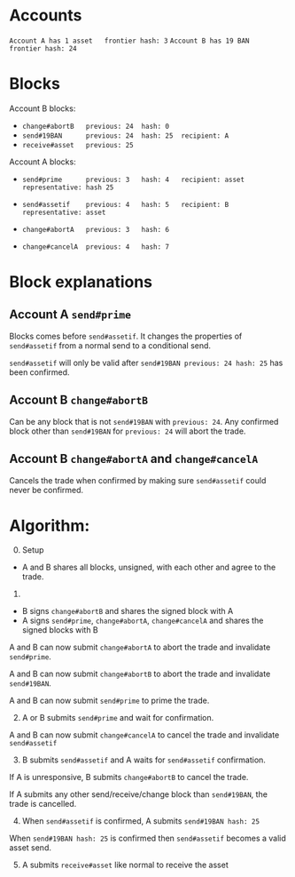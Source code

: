 # Accounts
`Account A has 1 asset   frontier hash: 3`
`Account B has 19 BAN    frontier hash: 24`


# Blocks

Account B blocks:
* `change#abortB   previous: 24  hash: 0`
* `send#19BAN      previous: 24  hash: 25  recipient: A`
* `receive#asset   previous: 25`


Account A blocks:
* `send#prime      previous: 3   hash: 4   recipient: asset   representative: hash 25`
* `send#assetif    previous: 4   hash: 5   recipient: B       representative: asset`

* `change#abortA   previous: 3   hash: 6`
* `change#cancelA  previous: 4   hash: 7`


# Block explanations

## Account A `send#prime`
Blocks comes before `send#assetif`. It changes the properties of `send#assetif` from a normal
send to a conditional send.

`send#assetif` will only be valid after `send#19BAN previous: 24 hash: 25` has been confirmed.


## Account B `change#abortB`
Can be any block that is not `send#19BAN` with `previous: 24`.
Any confirmed block other than `send#19BAN` for `previous: 24` will abort the trade.


## Account B `change#abortA` and `change#cancelA`

Cancels the trade when confirmed by making sure `send#assetif` could never be confirmed.


# Algorithm:
0) Setup
* A and B shares all blocks, unsigned, with each other and agree to the trade.


1)
  * B signs `change#abortB` and shares the signed block with A
  * A signs `send#prime`, `change#abortA`, `change#cancelA` and shares the signed blocks with B

A and B can now submit `change#abortA` to abort the trade and invalidate `send#prime`.

A and B can now submit `change#abortB` to abort the trade and invalidate `send#19BAN`.

A and B can now submit `send#prime` to prime the trade.


2) A or B submits `send#prime` and wait for confirmation.

A and B can now submit `change#cancelA` to cancel the trade and invalidate `send#assetif`


3) B submits `send#assetif` and A waits for `send#assetif` confirmation.

If A is unresponsive, B submits `change#abortB` to cancel the trade.

If A submits any other send/receive/change block than `send#19BAN`, the trade is cancelled.


4) When `send#assetif` is confirmed, A submits `send#19BAN hash: 25`

When `send#19BAN hash: 25` is confirmed then `send#assetif` becomes a valid asset send.


5) A submits `receive#asset` like normal to receive the asset
